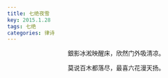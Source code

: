 ```yaml
---
title: 七绝夜雪
key: 2015.1.28
tags: 七绝
categories: 律诗
---
```


<p align="center">銀影冰淞映醒床，欣然门外吸清凉。
</p>
<p align="center">莫说百木都落尽，最喜六花漫天扬。
</p>
